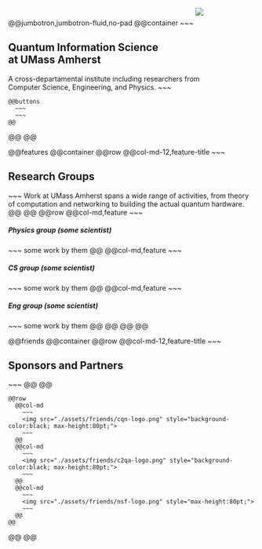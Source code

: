 <!-- Header -->
@@jumbotron,jumbotron-fluid,no-pad
  @@container
    ~~~
    <img src="./assets/logo-umass.png" style="max-width:40%;padding-bottom:20px"/>
    <h2>Quantum Information Science<br> at UMass Amherst</h2>
    A cross-departamental institute including researchers from<br> Computer Science, Engineering, and Physics.
    ~~~

    @@buttons
      ~~~
      ~~~
    @@
  @@
@@

@@features
  @@container
    @@row
      @@col-md-12,feature-title
        ~~~
        <h2>Research Groups</h2>
        ~~~
        Work at UMass Amherst spans a wide range of activities, from theory of computation and networking to building the actual quantum hardware.
      @@
    @@
    @@row
      @@col-md,feature
        ~~~
        <h5>Physics group (some scientist)</h5>
        ~~~
        some work by them
      @@
      @@col-md,feature
        ~~~
        <h5>CS group (some scientist)</h5>
        ~~~
        some work by them
      @@
      @@col-md,feature
        ~~~
        <h5>Eng group (some scientist)</h5>
        ~~~
        some work by them
      @@
    @@
  @@
@@

@@friends
  @@container
    @@row
      @@col-md-12,feature-title
        ~~~
        <h2>Sponsors and Partners</h2>
        ~~~
      @@
    @@

    @@row
      @@col-md
        ~~~
        <img src="./assets/friends/cqn-logo.png" style="background-color:black; max-height:80pt;">
        ~~~
      @@
      @@col-md
        ~~~
        <img src="./assets/friends/c2qa-logo.png" style="background-color:black; max-height:80pt;">
        ~~~
      @@
      @@col-md
        ~~~
        <img src="./assets/friends/nsf-logo.png" style="max-height:80pt;">
        ~~~
      @@
    @@

  @@
@@
